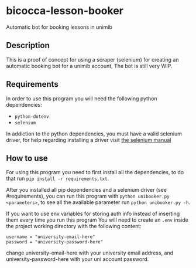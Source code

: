 # bicocca-lesson-booker
Automatic bot for booking lessons in unimib

## Description
This is a proof of concept for using a scraper (selenium) for creating an automatic booking bot for a unimib account,
The bot is still very WIP.

## Requirements
In order to use this program you will need the following python dependencies:
- `python-dotenv`
- `selenium`

In addiction to the python dependencies, you must have a valid selenium driver, for help regarding installing a
driver visit [the selenium manual](https://selenium-python.readthedocs.io/installation.html#drivers)

## How to use
For using this program you need to first install all the dependencies,
to do that run `pip install -r requirements.txt`.

After you installed all pip dependencies and a selenium driver (see #requirements), you can run this program
with `python unibooker.py <parameters>`, to see all the available parameter run `python unibooker.py -h`.

If you want to use env variables for storing auth info instead of inserting them every time you run this program
You will need to create an `.env` inside the project working directory with the following content:
```
username = "university-email-here"
password = "university-password-here"
```
change university-email-here with your university email address, and university-password-here with your uni account
password.
